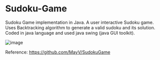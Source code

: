 # Sudoku-Game
Sudoku Game implementation in Java. A user interactive Sudoku game. Uses Backtracking algorithm to generate a valid sudoku and its solution. Coded in java language and used java swing (java GUI toolkit).

![image](https://user-images.githubusercontent.com/88033871/127476285-a3b4aa8f-1498-4537-8339-6f0003113719.png)


Reference: https://github.com/MayV/SudokuGame
